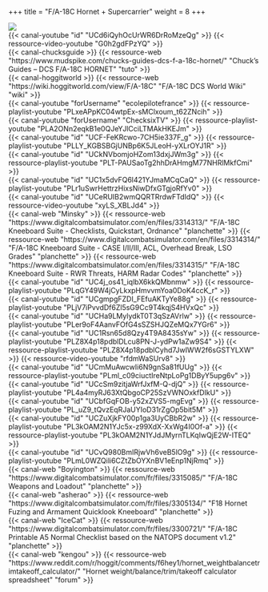 +++
title = "F/A-18C Hornet + Supercarrier"
weight = 8
+++

<img src=/apprentissage/fa18c_formation.png class=decoration />

<div class="contenu"> <!-- le hangar de Sklang //-->
{{< canal-youtube "id" "UCd6iQyhOcUrWR6DrRoMzeQg" >}}
{{< ressource-video-youtube "G0h2gdFPzYQ" >}}
</div>

<div class="contenu"> <!-- Chuck's guide //-->
{{< canal-chucksguide >}}
{{< ressource-web "https://www.mudspike.com/chucks-guides-dcs-f-a-18c-hornet/" "Chuck’s Guides – DCS F/A-18C HORNET" "tuto" >}}
</div>

<div class="contenu de_qualite"> <!-- Hoggitworld //-->
{{< canal-hoggitworld >}}
{{< ressource-web "https://wiki.hoggitworld.com/view/F/A-18C" "F/A-18C DCS World Wiki" "wiki" >}}
</div>

<div class="contenu de_qualite"> <!-- EFPV //-->
{{< canal-youtube "forUsername" "ecolepilotefrance" >}}
{{< ressource-playlist-youtube "PLxeAPpKC04wtpEx-sMClxoum_t62ZNcih" >}}
</div>

<div class="contenu de_qualite"> <!-- CheckSix //-->
{{< canal-youtube "forUsername" "ChecksixTV" >}}
{{< ressource-playlist-youtube "PLA2ONn2eqkB1e0QJeYJlCciLTMAkHKEJm" >}}
</div>

<div class="contenu de_qualite"> <!-- Deephack //-->
{{< canal-youtube "id" "UCF-FeKRcwo-7CH5ie337F_g" >}}
{{< ressource-playlist-youtube "PLLY_KGBSBGjUNBp6K5JLeoH-yXLrOYJ1R" >}}
</div>

<div class="contenu de_qualite"> <!-- Zanck //-->
{{< canal-youtube "id" "UCkNVbomjoHZom13dxjJWm3g" >}}
{{< ressource-playlist-youtube "PLT-PAUSaoTg2hhDrAHmgM77NHRlMkfCmi" >}}
</div>

<div class="contenu de_qualite"> <!-- Photun //-->
{{< canal-youtube "id" "UC1x5dvFQ6l421YJmaMCqCaQ" >}}
{{< ressource-playlist-youtube "PLr1uSwrHettrzHixsNiwDfxGTgjoRfYv0" >}}
</div>

<div class="contenu de_qualite"> <!-- Tigrou //-->
{{< canal-youtube "id" "UCeRUIB2wmQQRTRrdwFTdIdQ" >}}
{{< ressource-video-youtube "xyLS_XBLJd4" >}}
</div>

<div class="contenu de_qualite"> <!-- Minsky //-->
{{< canal-web "Minsky" >}}
{{< ressource-web "https://www.digitalcombatsimulator.com/en/files/3314313/" "F/A-18C Kneeboard Suite - Checklists, Quickstart, Ordnance" "planchette" >}}
{{< ressource-web "https://www.digitalcombatsimulator.com/en/files/3314314/" "F/A-18C Kneeboard Suite - CASE I/II/III, ACL, Overhead Break, LSO Grades" "planchette" >}}
{{< ressource-web "https://www.digitalcombatsimulator.com/en/files/3314315/" "F/A-18C Kneeboard Suite - RWR Threats, HARM Radar Codes" "planchette" >}}
</div>

<div class="contenu"> <!-- Fox 3 DCS //-->
{{< canal-youtube "id" "UC4j_os41_iqlbX6kkQMbnmw" >}}
{{< ressource-playlist-youtube "PLqGY49W4jCyLkxpHmvvmYoa0DoK4ccK_r" >}}
</div>

<div class="contenu"> <!-- Doc //-->
{{< canal-youtube "id" "UCgmpgFZDI_FEfuAKTyYe88g" >}}
{{< ressource-playlist-youtube "PLjV7iPvvdDf6Zl5sG9Cc9T4kqjS4HVxQc" >}}
</div>

<div class="contenu"> <!-- Matt Waggner //-->
{{< canal-youtube "id" "UCHa9LMylydkT0T3qSzAVrlw" >}}
{{< ressource-playlist-youtube "PLer9oF4AanvFOfG4sSZSHJQZeMQx7YGr6" >}}
</div>

<div class="contenu"> <!-- Spudknocker //-->
{{< canal-youtube "id" "UC1Rsn65d8Qzy4T9A8435sYw" >}}
{{< ressource-playlist-youtube "PLZ8X4p18pdblDLcu8PN-J-ydPw1aZw9S4" >}}
{{< ressource-playlist-youtube "PLZ8X4p18pdblCyhd7JwIWW2f6sGSTYLXW" >}}
{{< ressource-video-youtube "rfdmWaSUrv8" >}}
</div>

<div class="contenu"> <!-- RedKite //-->
{{< canal-youtube "id" "UCmMuAwcwIi6N9gnSa81fUUg" >}}
{{< ressource-playlist-youtube "PLml_c09ciuctIreNtpLoPg1DByY5upg6v" >}}
</div>

<div class="contenu"> <!-- Tricker //-->
{{< canal-youtube "id" "UCcSm9zitjaWrfJxfM-Q-djQ" >}}
{{< ressource-playlist-youtube "PL4a4myRJ63XtQbgoCP25SzVWNOxkfDIkU" >}}
</div>

<div class="contenu"> <!-- Commander Steinsch //-->
{{< canal-youtube "id" "UCbfGqFOB-y52xZVS5-mgEvg" >}}
{{< ressource-playlist-youtube "PL_uZ9_tQvzEqRJaUYIoD31rZgOp5bit5M" >}}
</div>

<div class="contenu"> <!-- Grim Reapers //-->
{{< canal-youtube "id" "UCZuXjkFY00p1ga3UyCBbR2w" >}}
{{< ressource-playlist-youtube "PL3kOAM2N1YJc5x-z99XdX-XxWg4I0Of-a" >}}
{{< ressource-playlist-youtube "PL3kOAM2N1YJdJMyrnTLKqIwQjE2W-ITEQ" >}}
</div>

<div class="contenu"> <!-- Banana Mayo //-->
{{< canal-youtube "id" "UCvQ980BmIRjwVh6veB5lO9g" >}}
{{< ressource-playlist-youtube "PLmL0WZQili6CZtZbOYXnBV1eEnp1NjRmq" >}}
</div>

<div class="contenu"> <!-- Boyington //-->
{{< canal-web "Boyington" >}}
{{< ressource-web "https://www.digitalcombatsimulator.com/fr/files/3315085/" "F/A-18C Weapons and Loadout" "planchette" >}}
</div>

<div class="contenu"> <!-- asherao //-->
{{< canal-web "asherao" >}}
{{< ressource-web "https://www.digitalcombatsimulator.com/fr/files/3305134/" "F18 Hornet Fuzing and Armament Quicklook Kneeboard" "planchette" >}}
</div>

<div class="contenu"> <!-- IceCat //-->
{{< canal-web "IceCat" >}}
{{< ressource-web "https://www.digitalcombatsimulator.com/fr/files/3300721/" "F/A-18C Printable A5 Normal Checklist based on the NATOPS document v1.2" "planchette" >}}
</div>

<div class="contenu"> <!-- kengou //-->
{{< canal-web "kengou" >}}
{{< ressource-web "https://www.reddit.com/r/hoggit/comments/f6hey1/hornet_weightbalancetrimtakeoff_calculator/" "Hornet weight/balance/trim/takeoff calculator spreadsheet" "forum" >}}
</div>

